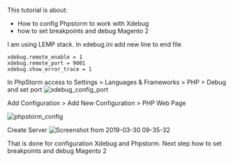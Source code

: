 This tutorial is about:
- How to config Phpstorm to work with Xdebug
- how to set breakpoints and debug Magento 2

I am using LEMP stack.
In xdebug.ini add new line to end file

```
xdebug.remote_enable = 1
xdebug.remote_port = 9001
xdebug.show_error_trace = 1
```
In PhpStorm access to Settings > Languages & Frameworks > PHP > Debug and set port
![xdebug_config_port](https://user-images.githubusercontent.com/5145257/55206690-f9c2fe80-5209-11e9-8378-c68583b64d0c.png)

Add Configuration > Add New Configuration > PHP Web Page 

![phpstorm_config](https://user-images.githubusercontent.com/5145257/55270197-c5654600-52ce-11e9-9e52-9d65d32ea517.png)

Create Server 
![Screenshot from 2019-03-30 09-35-32](https://user-images.githubusercontent.com/5145257/55270240-3a388000-52cf-11e9-8a5b-e6fa404fd4c0.png)

That is done for configuration Xdebug and Phpstorm. Next step how to set breakpoints and debug Magento 2

